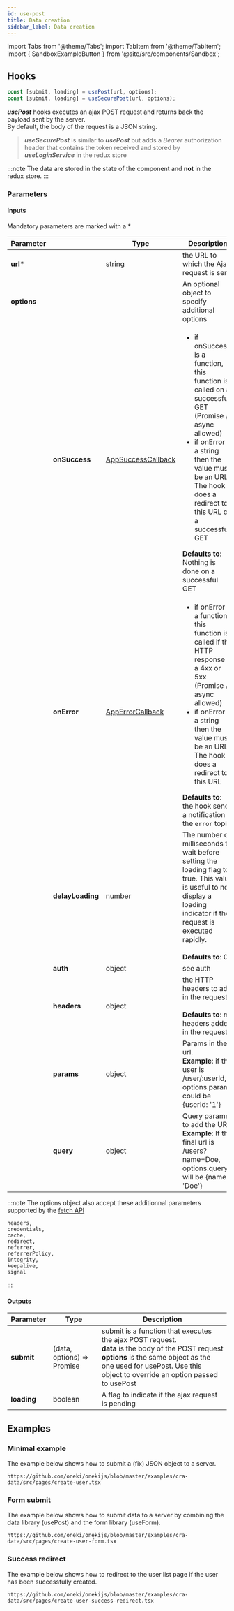 ```yaml
---
id: use-post
title: Data creation
sidebar_label: Data creation
---
```

import Tabs from '@theme/Tabs';
import TabItem from '@theme/TabItem';
import { SandboxExampleButton } from '@site/src/components/Sandbox';

## Hooks

```javascript
const [submit, loading] = usePost(url, options);
const [submit, loading] = useSecurePost(url, options);
```
***usePost*** hooks executes an ajax POST request and returns back the payload sent by the server.<br/>
By default, the body of the request is a JSON string.
> ***useSecurePost*** is similar to ***usePost*** but adds a *Bearer* authorization header that contains the token received and stored by ***useLoginService*** in the redux store

:::note
The data are stored in the state of the component and **not** in the redux store.
:::

### Parameters
#### Inputs
Mandatory parameters are marked with a \*

| Parameter | | Type | Description |
| --------- | -- |---- | ----------- |
| **url**\* | | string | the URL to which the Ajax request is sent |
| **options** |||An optional object to specify additional options |
| |**onSuccess**| [AppSuccessCallback](../../../api/types/AppSuccessCallback) | <ul><li>if onSuccess is a function, this function is called on a successful GET (Promise / async allowed)</li><li>if onError is a string then the value must be an URL. The hook does a redirect to this URL on a successful GET</li></ul>**Defaults to**: Nothing is done on a successful GET |
|| **onError** | [AppErrorCallback](../../../api/types/AppErrorCallback) | <ul><li>if onError is a function, this function is called if the HTTP response is a 4xx or 5xx (Promise / async allowed)</li><li>if onError is a string then the value must be an URL. The hook does a redirect to this URL</li></ul>**Defaults to**: the hook sends a notification to the `error` topic |
|| **delayLoading** | number | The number of milliseconds to wait before setting the loading flag to true. This value is useful to not display a loading indicator if the request is executed rapidly.<br/><br/> **Defaults to**: 0 |
|| **auth** | object | see auth |
|| **headers** | object | the HTTP headers to add in the request<br/><br/> **Defaults to**: no headers added in the request |
|| **params** | object | Params in the url.<br/>**Example**: if the user is /user/:userId, options.params could be \{userId: '1'\} |
|| **query** | object | Query params to add the URL.<br/>**Example**: If the final url is /users?name=Doe, options.query will be \{name: 'Doe'\} |

:::note
The options object also accept these additionnal parameters supported by the [fetch API](https://developer.mozilla.org/en-US/docs/Web/API/WindowOrWorkerGlobalScope/fetch)
```
headers,
credentials,
cache,
redirect,
referrer,
referrerPolicy,
integrity,
keepalive,
signal
```
:::

#### Outputs

| Parameter | Type | Description |
| --------- | ---- | ----------- |
| **submit** | (data, options) => Promise | submit is a function that executes the ajax POST request.<br/>**data** is the body of the POST request<br/>**options** is the same object as the one used for usePost. Use this object to override an option passed to usePost  |
| **loading** | boolean | A flag to indicate if the ajax request is pending |

## Examples
### Minimal example
The example below shows how to submit a (fix) JSON object to a server.

<SandboxExampleButton name="cra-data" />

```tsx reference
https://github.com/oneki/onekijs/blob/master/examples/cra-data/src/pages/create-user.tsx
```

### Form submit
The example below shows how to submit data to a server by combining the data library (usePost) and the form library (useForm).

<SandboxExampleButton name="cra-data" />

```tsx reference
https://github.com/oneki/onekijs/blob/master/examples/cra-data/src/pages/create-user-form.tsx
```

### Success redirect
The example below shows how to redirect to the user list page if the user has been successfully created.

<SandboxExampleButton name="cra-data" />

```tsx reference
https://github.com/oneki/onekijs/blob/master/examples/cra-data/src/pages/create-user-success-redirect.tsx
```
